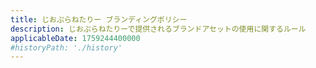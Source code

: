 ```yaml
---
title: じおぷらねたりー ブランディングポリシー
description: じおぷらねたりーで提供されるブランドアセットの使用に関するルール
applicableDate: 1759244400000
#historyPath: './history'
---
```

<!-- @include: ./1759244400.md -->
